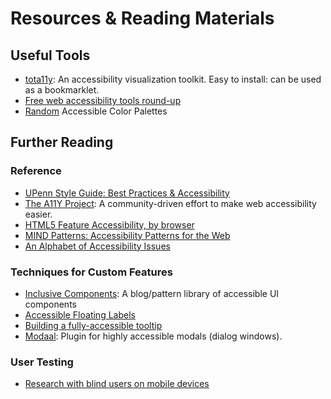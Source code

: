 # Resources & Reading Materials

## Useful Tools
- [tota11y](http://khan.github.io/tota11y/): An accessibility visualization toolkit. Easy to install: can be used as a bookmarklet.
- [Free web accessibility tools round-up](https://medium.com/bread-crumbs/free-web-accessibility-tools-round-up-b83a33797789)
- [Random](http://randoma11y.com/) Accessible Color Palettes

## Further Reading

### Reference
- [UPenn Style Guide: Best Practices & Accessibility](http://www.upenn.edu/about/styleguide-best-practice)
- [The A11Y Project](http://a11yproject.com): A community-driven effort to make web accessibility easier.
- [HTML5 Feature Accessibility, by browser](http://stevefaulkner.github.io/HTML5accessibility/)
- [MIND Patterns: Accessibility Patterns for the Web](https://ebay.gitbooks.io/mindpatterns/content/)
- [An Alphabet of Accessibility Issues](https://the-pastry-box-project.net/anne-gibson/2014-july-31)

### Techniques for Custom Features
- [Inclusive Components](https://inclusive-components.design/): A blog/pattern library of accessible UI components
- [Accessible Floating Labels](http://allthingssmitty.com/2016/09/25/accessible-floating-labels/)
- [Building a fully-accessible tooltip](https://sarasoueidan.com/blog/accessible-tooltips/)
- [Modaal](http://www.humaan.com/modaal/): Plugin for highly accessible modals (dialog windows).

### User Testing
- [Research with blind users on mobile devices](https://accessibility.blog.gov.uk/2016/06/09/research-with-blind-users-on-mobile-devices/)
